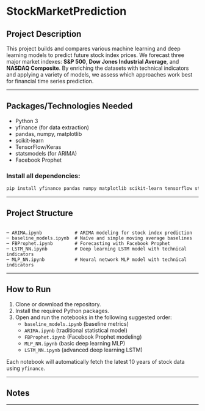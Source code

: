 # StockMarketPrediction

## Project Description
This project builds and compares various machine learning and deep learning models to predict future stock index prices. We forecast three major market indexes: **S&P 500**, **Dow Jones Industrial Average**, and **NASDAQ Composite**. By enriching the datasets with technical indicators and applying a variety of models, we assess which approaches work best for financial time series prediction.

---

## Packages/Technologies Needed
- Python 3
- yfinance (for data extraction)
- pandas, numpy, matplotlib
- scikit-learn
- TensorFlow/Keras
- statsmodels (for ARIMA)
- Facebook Prophet

### Install all dependencies:
```bash
pip install yfinance pandas numpy matplotlib scikit-learn tensorflow statsmodels prophet
```

---

## Project Structure
```

─ ARIMA.ipynb            # ARIMA modeling for stock index prediction
─ baseline_models.ipynb  # Naïve and simple moving average baselines
─ FBProphet.ipynb        # Forecasting with Facebook Prophet
─ LSTM_NN.ipynb          # Deep learning LSTM model with technical indicators
─ MLP_NN.ipynb           # Neural network MLP model with technical indicators
```

---

## How to Run
1. Clone or download the repository.
2. Install the required Python packages.
3. Open and run the notebooks in the following suggested order:
   - `baseline_models.ipynb` (baseline metrics)
   - `ARIMA.ipynb` (traditional statistical model)
   - `FBProphet.ipynb` (Facebook Prophet modeling)
   - `MLP_NN.ipynb` (basic deep learning MLP)
   - `LSTM_NN.ipynb` (advanced deep learning LSTM)

Each notebook will automatically fetch the latest 10 years of stock data using `yfinance`.

---

## Notes
---

